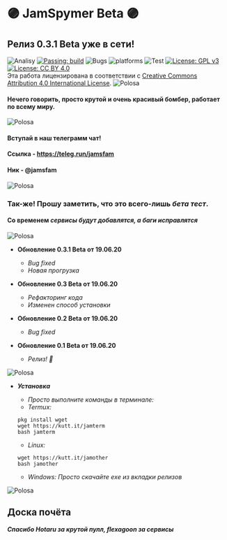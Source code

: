 # 🟣 JamSpymer Beta 🟣 


## Релиз 0.3.1 Beta уже в сети!

![Analisy](https://img.shields.io/badge/quality-4.862-success)
[![Passing: build](https://img.shields.io/badge/build-passing-green.svg)](https://img.shields.io/badge/build-passing-green)
![Bugs](https://img.shields.io/badge/bug%2072-fixed-blueviolet)
![platforms](https://img.shields.io/badge/platform's-Linux%20%7C%20Ubuntu%20%7C%20Termux%20%7C%20Windows%2010-important)
![Test](https://img.shields.io/badge/test-%E2%9C%94%2078%20%7C%20%E2%9C%98%200-brightgreen)
[![License: GPL v3](https://img.shields.io/badge/License-GPLv3-blue.svg)](https://www.gnu.org/licenses/gpl-3.0)
[![License: CC BY 4.0](https://img.shields.io/badge/License-CC%20BY%204.0-lightgrey.svg)](https://creativecommons.org/licenses/by/4.0/)
</a><br />Эта работа лицензирована в соответствии с <a rel="license" href="http://creativecommons.org/licenses/by/4.0/">Creative Commons Attribution 4.0 International License</a>.
![Polosa](https://user-images.githubusercontent.com/61265099/78818286-19743180-79dd-11ea-84c5-f629f891dd4b.png)
<h4>Нечего говорить, просто крутой и очень красивый бомбер, работает по всему миру.</h4>

![Polosa](https://user-images.githubusercontent.com/61265099/78818286-19743180-79dd-11ea-84c5-f629f891dd4b.png)

#### Вступай в наш телеграмм чат!
#### Ссылка - https://teleg.run/jamsfam
#### Ник - @jamsfam

![Polosa](https://user-images.githubusercontent.com/61265099/78818286-19743180-79dd-11ea-84c5-f629f891dd4b.png)

### Так-же! Прошу заметить, что это всего-лишь ***бета тест***.
#### Со временем ***сервисы будут добавлятся, а баги исправлятся***

![Polosa](https://user-images.githubusercontent.com/61265099/78818286-19743180-79dd-11ea-84c5-f629f891dd4b.png)

+ **Обновление 0.3.1 Beta от 19.06.20**
  + *Bug fixed*
  + *Новая прогрузка*

+ **Обновление 0.3 Beta от 19.06.20**
  + *Рефакторинг кода*
  + *Изменен способ установки*

+ **Обновление 0.2 Beta от 19.06.20**
  + *Bug fixed*

+ **Обновление 0.1 Beta от 19.06.20**
  + *Релиз! 🎉*

![Polosa](https://user-images.githubusercontent.com/61265099/78818286-19743180-79dd-11ea-84c5-f629f891dd4b.png)

  + ***Установка***
    + *Просто выполните команды в терминале:*
    + *Termux:*
    ```
    pkg install wget
    wget https://kutt.it/jamterm
    bash jamterm
    ```
    + *Linux:*
    ```
    wget https://kutt.it/jamother
    bash jamother
    ```
    
    + *Windows: Просто скачайте exe из вкладки релизов*
   
 
![Polosa](https://user-images.githubusercontent.com/61265099/78818286-19743180-79dd-11ea-84c5-f629f891dd4b.png)

## Доска почёта
***Спасибо Hotaru за крутой пулл, flexagoon за сервисы***
<br>

